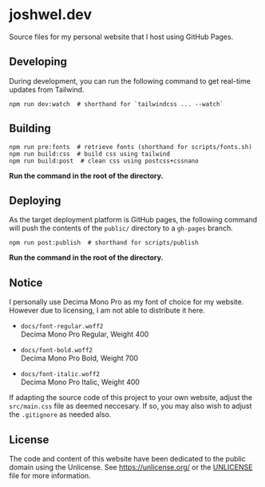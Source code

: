 # joshwel.dev

Source files for my personal website that I host using GitHub Pages.

## Developing

During development, you can run the following command to get real-time updates from
Tailwind.

```shell
npm run dev:watch  # shorthand for `tailwindcss ... --watch`
```

## Building

```shell
npm run pre:fonts  # retrieve fonts (shorthand for scripts/fonts.sh)
npm run build:css  # build css using tailwind
npm run build:post  # clean css using postcss+cssnano
```

**Run the command in the root of the directory.**

## Deploying

As the target deployment platform is GitHub pages, the following command will push the
contents of the `public/` directory to a `gh-pages` branch.

```shell
npm run post:publish  # shorthand for scripts/publish
```

**Run the command in the root of the directory.**

## Notice

I personally use Decima Mono Pro as my font of choice for my website. However due to
licensing, I am not able to distribute it here.

- `docs/font-regular.woff2`  
  Decima Mono Pro Regular, Weight 400

- `docs/font-bold.woff2`  
  Decima Mono Pro Bold, Weight 700

- `docs/font-italic.woff2`  
  Decima Mono Pro Italic, Weight 400

If adapting the source code of this project to your own website, adjust the
`src/main.css` file as deemed neccesary. If so, you may also wish to adjust the
`.gitignore` as needed also.

## License

The code and content of this website have been dedicated to the public domain using the
Unlicense. See <https://unlicense.org/> or the [UNLICENSE](UNLICENSE) file for more
information.
